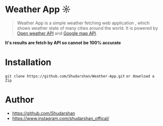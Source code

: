 # Weather App ☼

>Weather App is a simple weather fetching web application , which shows weather state of many cities around the world. It is powered by [Open weather API](https://openweathermap.org/)  and [Google map API](https://www.embedgooglemap.net/).

**It's results are fetch by API so cannot be 100% accurate**

# Installation
` git clone https://github.com/Shudarshan/Weather-App.git `
`or download a Zip `

# Author
* https://github.com/Shudarshan
* https://www.instagram.com/shudarshan_offical/
